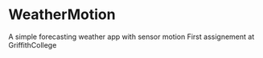 # WeatherMotion
A simple forecasting weather app with sensor motion
First assignement at GriffithCollege